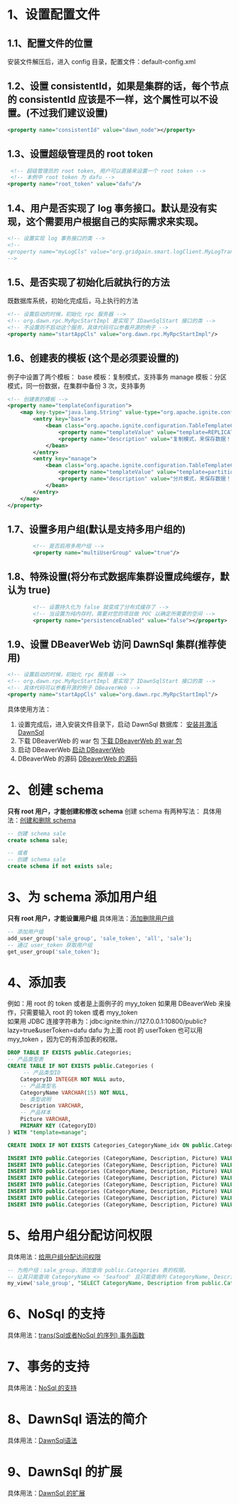 # 1、设置配置文件

## 1.1、配置文件的位置

安装文件解压后，进入 config 目录，配置文件：default-config.xml


## 1.2、设置 consistentId，如果是集群的话，每个节点的 consistentId 应该是不一样，这个属性可以不设置。(不过我们建议设置)

```xml
<property name="consistentId" value="dawn_node"></property>
```

## 1.3、设置超级管理员的 root token

```xml
 <!-- 超级管理员的 root token, 用户可以直接来设置一个 root token -->
 <!-- 本例中 root token 为 dafu -->
<property name="root_token" value="dafu"/>
```

## 1.4、用户是否实现了 log 事务接口。默认是没有实现，这个需要用户根据自己的实际需求来实现。

```xml
<!-- 设置实现 log 事务接口的类 -->
<!--
<property name="myLogCls" value="org.gridgain.smart.logClient.MyLogTransactionClient"/>
-->
```

## 1.5、是否实现了初始化后就执行的方法

既数据库系统，初始化完成后，马上执行的方法

```xml
<!-- 设置启动的时候，初始化 rpc 服务器 -->
<!-- org.dawn.rpc.MyRpcStartImpl 是实现了 IDawnSqlStart 接口的类 -->
<!-- 不设置则不启动这个服务，具体代码可以参看开源的例子 -->
<property name="startAppCls" value="org.dawn.rpc.MyRpcStartImpl"/>
```

## 1.6、创建表的模板 (这个是必须要设置的)

例子中设置了两个模板：
base 模板：复制模式，支持事务
manage 模板：分区模式，同一份数据，在集群中备份 3 次，支持事务

```xml
<!-- 创建表的模板 -->
<property name="templateConfiguration">
    <map key-type="java.lang.String" value-type="org.apache.ignite.configuration.TableTemplateConfiguration">
        <entry key="base">
            <bean class="org.apache.ignite.configuration.TableTemplateConfiguration">
                <property name="templateValue" value="template=REPLICATED,ATOMICITY=TRANSACTIONAL"></property>
                <property name="description" value="复制模式，来保存数据！"></property>
            </bean>
        </entry>
        <entry key="manage">
            <bean class="org.apache.ignite.configuration.TableTemplateConfiguration">
                <property name="templateValue" value="template=partitioned,backups=3,ATOMICITY=TRANSACTIONAL"></property>
                <property name="description" value="分片模式，来保存数据！"></property>
            </bean>
        </entry>
    </map>
</property>
```

## 1.7、设置多用户组(默认是支持多用户组的)

``` xml
        <!-- 是否启用多用户组 -->
        <property name="multiUserGroup" value="true"/>
```

## 1.8、特殊设置(将分布式数据库集群设置成纯缓存，默认为 true)

``` xml
        <!-- 设置持久化为 false 就变成了分布式缓存了 -->
        <!-- 当设置为纯内存时，需要对您的项目做 POC 以确定所需要的空间 -->
        <property name="persistenceEnabled" value="false"></property>
```

## 1.9、设置 DBeaverWeb 访问 DawnSql 集群(推荐使用)

```xml
<!-- 设置启动的时候，初始化 rpc 服务器 -->
<!-- org.dawn.rpc.MyRpcStartImpl 是实现了 IDawnSqlStart 接口的类 -->
<!-- 具体代码可以参看开源的例子 DBeaverWeb -->
<property name="startAppCls" value="org.dawn.rpc.MyRpcStartImpl"/>
```

具体使用方法：

1. 设置完成后，进入安装文件目录下，启动 DawnSql 数据库：
   <a href='https://docs.dawnsql.com/#/DawnSql%E5%AE%89%E8%A3%85_2?id=_3%e3%80%81%e5%ae%89%e8%a3%85%e5%b9%b6%e6%bf%80%e6%b4%bb-dawnsql'>安装并激活 DawnSql</a><br/>
2. 下载 DBeaverWeb 的 war 包
   <a href='https://docs.dawnsql.com/#/DawnSql%E5%AE%89%E8%A3%85_2?id=_2%e3%80%81%e4%b8%8b%e8%bd%bd%e5%9c%b0%e5%9d%80'>下载 DBeaverWeb 的 war 包</a><br/>
3. 启动 DBeaverWeb
   <a href='https://docs.dawnsql.com/#/DawnSql%E5%AE%89%E8%A3%85_2?id=_5%e3%80%81%e7%99%bb%e5%bd%95-dbeaverweb'>启动 DBeaverWeb</a><br/>
4. DBeaverWeb 的源码
   <a href='https://docs.dawnsql.com/#/DawnSql%E5%AE%89%E8%A3%85_2?id=_6%e3%80%81%e5%bc%80%e6%ba%90%e5%9c%b0%e5%9d%80%ef%bc%9a'>DBeaverWeb 的源码</a><br/>



# 2、创建 schema

**只有 root 用户，才能创建和修改 schema**
创建 schema 有两种写法：
具体用法：<a href='https://docs.dawnsql.com/#/DLL%E7%9A%84%E6%94%AF%E6%8C%81_6?id=%e5%88%9b%e5%bb%ba%e5%92%8c%e5%88%a0%e9%99%a4-schema'>创建和删除 schema</a>

```sql
-- 创建 schema sale
create schema sale;

-- 或者
-- 创建 schema sale
create schema if not exists sale;
```

# 3、为 schema 添加用户组

**只有 root 用户，才能设置用户组**
具体用法：<a href='https://docs.dawnsql.com/#/DawnSql%E5%AF%B9%E5%BA%94%E7%94%A8%E6%9E%B6%E6%9E%84%E7%9A%84%E6%94%AF%E6%8C%81?id=_12%e3%80%81%e6%b7%bb%e5%8a%a0%e7%94%a8%e6%88%b7%e7%bb%84%e3%80%82%e9%9c%80%e8%a6%81-root-%e6%9d%83%e9%99%90'>添加删除用户组</a>

```sql
-- 添加用户组
add_user_group('sale_group', 'sale_token', 'all', 'sale');
-- 通过 user_token 获取用户组
get_user_group('sale_token');
```

# 4、添加表

例如：用 root 的 token 或者是上面例子的 myy_token 
如果用 DBeaverWeb 来操作，只需要输入 root 的 token 或者 myy_token</br>
如果用 JDBC 连接字符串为：jdbc:ignite:thin://127.0.0.1:10800/public?lazy=true&userToken=dafu
dafu 为上面 root 的 userToken
也可以用 myy_token ，因为它的有添加表的权限。

```sql
DROP TABLE IF EXISTS public.Categories; 
-- 产品类型表
CREATE TABLE IF NOT EXISTS public.Categories (
     -- 产品类型ID
    CategoryID INTEGER NOT NULL auto,
    -- 产品类型名
    CategoryName VARCHAR(15) NOT NULL,
    -- 类型说明
    Description VARCHAR,
    -- 产品样本
    Picture VARCHAR,
    PRIMARY KEY (CategoryID)
) WITH "template=manage";

CREATE INDEX IF NOT EXISTS Categories_CategoryName_idx ON public.Categories (CategoryName);

INSERT INTO public.Categories (CategoryName, Description, Picture) VALUES('Beverages','Soft drinks, coffees, teas, beers, and ales', '');
INSERT INTO public.Categories (CategoryName, Description, Picture) VALUES('Condiments','Sweet and savory sauces, relishes, spreads, and seasonings', '');
INSERT INTO public.Categories (CategoryName, Description, Picture) VALUES('Confections','Desserts, candies, and sweet breads', '');
INSERT INTO public.Categories (CategoryName, Description, Picture) VALUES('Dairy Products','Cheeses', '');
INSERT INTO public.Categories (CategoryName, Description, Picture) VALUES('Grains/Cereals','Breads, crackers, pasta, and cereal', '');
INSERT INTO public.Categories (CategoryName, Description, Picture) VALUES('Meat/Poultry','Prepared meats', '');
INSERT INTO public.Categories (CategoryName, Description, Picture) VALUES('Produce','Dried fruit and bean curd', '');
INSERT INTO public.Categories (CategoryName, Description, Picture) VALUES('Seafood','Seaweed and fish', '');
```

# 5、给用户组分配访问权限

具体用法：<a href='https://docs.dawnsql.com/#/DawnSql%E5%AF%B9%E5%BA%94%E7%94%A8%E6%9E%B6%E6%9E%84%E7%9A%84%E6%94%AF%E6%8C%81?id=_13%e3%80%81%e4%b8%ba%e7%94%a8%e6%88%b7%e7%bb%84%e6%b7%bb%e5%8a%a0%e8%ae%bf%e9%97%ae%e6%95%b0%e6%8d%ae%e9%9b%86%e5%92%8c%e8%a1%a8%e7%9a%84%e6%9d%83%e9%99%90%e3%80%82%e9%9c%80%e8%a6%81-root-%e6%9d%83%e9%99%90'>给用户组分配访问权限</a>

``` sql
-- 为用户组：sale_group，添加查询 public.Categories 表的权限。
-- 让其只能查询 CategoryName <> 'Seafood' 且只能查询列 CategoryName, Description 的数据
my_view('sale_group', "SELECT CategoryName, Description from public.Categories where CategoryName <> 'Seafood'");
```

# 6、NoSql 的支持

具体用法：<a href='https://docs.dawnsql.com/#/DawnSql%E8%AF%AD%E8%A8%80/DawnSql%E6%93%8D%E4%BD%9C%E6%95%B0%E6%8D%AE%E5%BA%93%E7%9A%84%E5%87%BD%E6%95%B0_3?id=_2%e3%80%81transsql%e6%88%96%e8%80%85nosql-%e7%9a%84%e5%ba%8f%e5%88%97-%e4%ba%8b%e5%8a%a1%e5%87%bd%e6%95%b0'>trans(Sql或者NoSql 的序列) 事务函数</a>

# 7、事务的支持

具体用法：<a href='https://docs.dawnsql.com/#/noSql%E7%9A%84%E6%94%AF%E6%8C%81_8'>NoSql 的支持</a>

# 8、DawnSql 语法的简介

具体用法：<a href='https://docs.dawnsql.com/#/DawnSql%E8%AF%AD%E8%A8%80/DawnSql%E8%AF%AD%E6%B3%95_2'>DawnSql语法</a>

# 9、DawnSql 的扩展

具体用法：<a href='https://docs.dawnsql.com/#/%E8%87%AA%E5%AE%9A%E4%B9%89%E6%89%A9%E5%B1%95%E7%9A%84%E6%96%B9%E6%B3%95_11'>DawnSql 的扩展</a>

